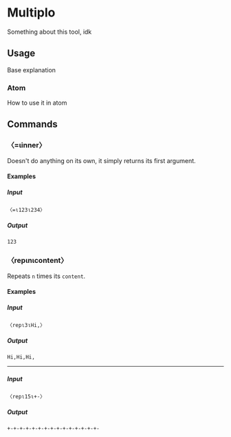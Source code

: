 # Multiplo
Something about this tool, idk

## Usage
Base explanation

### Atom
How to use it in atom

## Commands
### 〈=ιinner〉
Doesn't do anything on its own, it simply returns its first argument.

#### Examples
##### Input
```
〈=ι123ι234〉
```
 ##### Output
```
123
```

### 〈repιnιcontent〉
Repeats `n` times its `content`.

#### Examples
##### Input
```
〈repι3ιHi,〉
```
 ##### Output
```
Hi,Hi,Hi,
```

---
##### Input
```
〈repι15ι+-〉
```
 ##### Output
```
+-+-+-+-+-+-+-+-+-+-+-+-+-+-+-
```
